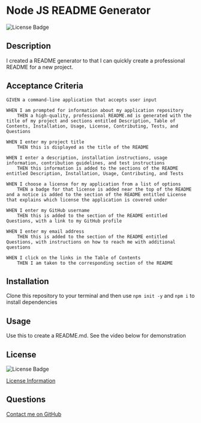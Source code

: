# Node JS README Generator 

![License Badge](https://img.shields.io/static/v1?label=License&message=MIT&color=blue)

## Description 
I created a README generator to that I can quickly create a professional README for a new project. 

## Acceptance Criteria 
```
GIVEN a command-line application that accepts user input

WHEN I am prompted for information about my application repository
    THEN a high-quality, professional README.md is generated with the title of my project and sections entitled Description, Table of Contents, Installation, Usage, License, Contributing, Tests, and Questions

WHEN I enter my project title
    THEN this is displayed as the title of the README

WHEN I enter a description, installation instructions, usage information, contribution guidelines, and test instructions
    THEN this information is added to the sections of the README entitled Description, Installation, Usage, Contributing, and Tests

WHEN I choose a license for my application from a list of options
    THEN a badge for that license is added near the top of the README and a notice is added to the section of the README entitled License that explains which license the application is covered under

WHEN I enter my GitHub username
    THEN this is added to the section of the README entitled Questions, with a link to my GitHub profile

WHEN I enter my email address
    THEN this is added to the section of the README entitled Questions, with instructions on how to reach me with additional questions

WHEN I click on the links in the Table of Contents
    THEN I am taken to the corresponding section of the README
```
## Installation 
Clone this repository to your terminal and then use `npm init -y` and `npm i` to install dependencies 
  
## Usage 
Use this to create a README.md. See the video below for demonstration

## License 
![License Badge](https://img.shields.io/static/v1?label=License&message=MIT&color=blue)

[License Information](https://opensource.org/licenses/MIT) 

## Questions
[Contact me on GitHub](https://github.com/lsieck519)
